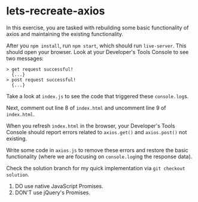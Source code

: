 # lets-recreate-axios

In this exercise, you are tasked with rebuilding some basic functionality of axios and maintaining the existing functionality.

After you `npm install`, run `npm start`, which should run `live-server`. This should open your browser. Look at your Developer's Tools Console to see two messages:

```
> get request successful!
  {...}
> post request successful!
  {...}
```

Take a look at `index.js` to see the code that triggered these `console.log`s.

Next, comment out line 8 of `index.html` and uncomment line 9 of `index.html`.

When you refresh `index.html` in the browser, your Developer's Tools Console should report errors related to `axios.get()` and `axios.post()` not existing.

Write some code in `axios.js` to remove these errors and restore the basic functionality (where we are focusing on `console.log`ing the response data).

Check the solution branch for my quick implementation via `git checkout solution`.

1. DO use native JavaScript Promises.
1. DON'T use jQuery's Promises.
